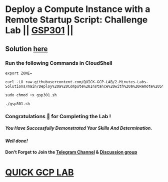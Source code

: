 # Deploy a Compute Instance with a Remote Startup Script: Challenge Lab || [GSP301](https://www.cloudskillsboost.google/focuses/1735?parent=catalog) ||

## Solution [here](https://youtu.be/ZU2Aw6LPuxs)

### Run the following Commands in CloudShell

```
export ZONE=
```
```
curl -LO raw.githubusercontent.com/QUICK-GCP-LAB/2-Minutes-Labs-Solutions/main/Deploy%20a%20Compute%20Instance%20with%20a%20Remote%20Startup%20Script%20Challenge%20Lab/gsp301.sh

sudo chmod +x gsp301.sh

./gsp301.sh
```

### Congratulations 🎉 for Completing the Lab !

##### *You Have Successfully Demonstrated Your Skills And Determination.*

#### *Well done!*

#### Don't Forget to Join the [Telegram Channel](https://t.me/QuickGcpLab) & [Discussion group](https://t.me/QuickGcpLabChats)

# [QUICK GCP LAB](https://www.youtube.com/@quickgcplab)
